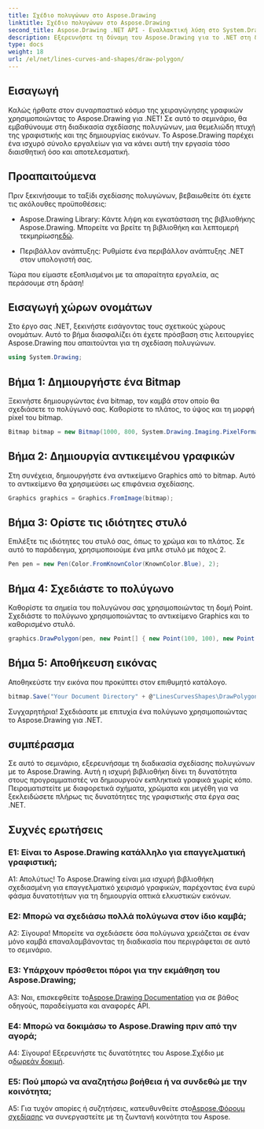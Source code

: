```yaml
---
title: Σχέδιο πολυγώνων στο Aspose.Drawing
linktitle: Σχέδιο πολυγώνων στο Aspose.Drawing
second_title: Aspose.Drawing .NET API - Εναλλακτική λύση στο System.Drawing.Common
description: Εξερευνήστε τη δύναμη του Aspose.Drawing για το .NET στη δημιουργία εκπληκτικών γραφικών. Σχεδιάστε πολύγωνα χωρίς κόπο με αυτή τη διαισθητική βιβλιοθήκη.
type: docs
weight: 18
url: /el/net/lines-curves-and-shapes/draw-polygon/
---
```

## Εισαγωγή

Καλώς ήρθατε στον συναρπαστικό κόσμο της χειραγώγησης γραφικών χρησιμοποιώντας το Aspose.Drawing για .NET! Σε αυτό το σεμινάριο, θα εμβαθύνουμε στη διαδικασία σχεδίασης πολυγώνων, μια θεμελιώδη πτυχή της γραφιστικής και της δημιουργίας εικόνων. Το Aspose.Drawing παρέχει ένα ισχυρό σύνολο εργαλείων για να κάνει αυτή την εργασία τόσο διαισθητική όσο και αποτελεσματική.

## Προαπαιτούμενα

Πριν ξεκινήσουμε το ταξίδι σχεδίασης πολυγώνων, βεβαιωθείτε ότι έχετε τις ακόλουθες προϋποθέσεις:

- Aspose.Drawing Library: Κάντε λήψη και εγκατάσταση της βιβλιοθήκης Aspose.Drawing. Μπορείτε να βρείτε τη βιβλιοθήκη και λεπτομερή τεκμηρίωση[εδώ](https://reference.aspose.com/drawing/net/).

- Περιβάλλον ανάπτυξης: Ρυθμίστε ένα περιβάλλον ανάπτυξης .NET στον υπολογιστή σας.

Τώρα που είμαστε εξοπλισμένοι με τα απαραίτητα εργαλεία, ας περάσουμε στη δράση!

## Εισαγωγή χώρων ονομάτων

Στο έργο σας .NET, ξεκινήστε εισάγοντας τους σχετικούς χώρους ονομάτων. Αυτό το βήμα διασφαλίζει ότι έχετε πρόσβαση στις λειτουργίες Aspose.Drawing που απαιτούνται για τη σχεδίαση πολυγώνων.

```csharp
using System.Drawing;
```

## Βήμα 1: Δημιουργήστε ένα Bitmap

Ξεκινήστε δημιουργώντας ένα bitmap, τον καμβά στον οποίο θα σχεδιάσετε το πολύγωνό σας. Καθορίστε το πλάτος, το ύψος και τη μορφή pixel του bitmap.

```csharp
Bitmap bitmap = new Bitmap(1000, 800, System.Drawing.Imaging.PixelFormat.Format32bppPArgb);
```

## Βήμα 2: Δημιουργία αντικειμένου γραφικών

Στη συνέχεια, δημιουργήστε ένα αντικείμενο Graphics από το bitmap. Αυτό το αντικείμενο θα χρησιμεύσει ως επιφάνεια σχεδίασης.

```csharp
Graphics graphics = Graphics.FromImage(bitmap);
```

## Βήμα 3: Ορίστε τις ιδιότητες στυλό

Επιλέξτε τις ιδιότητες του στυλό σας, όπως το χρώμα και το πλάτος. Σε αυτό το παράδειγμα, χρησιμοποιούμε ένα μπλε στυλό με πάχος 2.

```csharp
Pen pen = new Pen(Color.FromKnownColor(KnownColor.Blue), 2);
```

## Βήμα 4: Σχεδιάστε το πολύγωνο

Καθορίστε τα σημεία του πολυγώνου σας χρησιμοποιώντας τη δομή Point. Σχεδιάστε το πολύγωνο χρησιμοποιώντας το αντικείμενο Graphics και το καθορισμένο στυλό.

```csharp
graphics.DrawPolygon(pen, new Point[] { new Point(100, 100), new Point(500, 700), new Point(900, 100) });
```

## Βήμα 5: Αποθήκευση εικόνας

Αποθηκεύστε την εικόνα που προκύπτει στον επιθυμητό κατάλογο.

```csharp
bitmap.Save("Your Document Directory" + @"LinesCurvesShapes\DrawPolygon_out.png");
```

Συγχαρητήρια! Σχεδιάσατε με επιτυχία ένα πολύγωνο χρησιμοποιώντας το Aspose.Drawing για .NET.

## συμπέρασμα

Σε αυτό το σεμινάριο, εξερευνήσαμε τη διαδικασία σχεδίασης πολυγώνων με το Aspose.Drawing. Αυτή η ισχυρή βιβλιοθήκη δίνει τη δυνατότητα στους προγραμματιστές να δημιουργούν εκπληκτικά γραφικά χωρίς κόπο. Πειραματιστείτε με διαφορετικά σχήματα, χρώματα και μεγέθη για να ξεκλειδώσετε πλήρως τις δυνατότητες της γραφιστικής στα έργα σας .NET.

## Συχνές ερωτήσεις

### Ε1: Είναι το Aspose.Drawing κατάλληλο για επαγγελματική γραφιστική;

Α1: Απολύτως! Το Aspose.Drawing είναι μια ισχυρή βιβλιοθήκη σχεδιασμένη για επαγγελματικό χειρισμό γραφικών, παρέχοντας ένα ευρύ φάσμα δυνατοτήτων για τη δημιουργία οπτικά ελκυστικών εικόνων.

### Ε2: Μπορώ να σχεδιάσω πολλά πολύγωνα στον ίδιο καμβά;

Α2: Σίγουρα! Μπορείτε να σχεδιάσετε όσα πολύγωνα χρειάζεται σε έναν μόνο καμβά επαναλαμβάνοντας τη διαδικασία που περιγράφεται σε αυτό το σεμινάριο.

### Ε3: Υπάρχουν πρόσθετοι πόροι για την εκμάθηση του Aspose.Drawing;

 A3: Ναι, επισκεφθείτε το[Aspose.Drawing Documentation](https://reference.aspose.com/drawing/net/) για σε βάθος οδηγούς, παραδείγματα και αναφορές API.

### Ε4: Μπορώ να δοκιμάσω το Aspose.Drawing πριν από την αγορά;

 Α4: Σίγουρα! Εξερευνήστε τις δυνατότητες του Aspose.Σχέδιο με α[δωρεάν δοκιμή](https://releases.aspose.com/).

### Ε5: Πού μπορώ να αναζητήσω βοήθεια ή να συνδεθώ με την κοινότητα;

 A5: Για τυχόν απορίες ή συζητήσεις, κατευθυνθείτε στο[Aspose.Φόρουμ σχεδίασης](https://forum.aspose.com/c/diagram/17) να συνεργαστείτε με τη ζωντανή κοινότητα του Aspose.